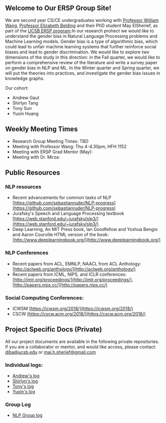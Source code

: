## Welcome to Our ERSP Group Site!

We are second year CS/CE undergraduates working with [Professor William Wang](https://www.cs.ucsb.edu/~william/), [Professor Elizabeth Belding](http://people.cs.ucsb.edu/ebelding/front-page) and their PhD student May ElSherief, as part of the [UCSB ERSP program](https://sites.google.com/site/erspucsb/home).In our research prohect we would like to understand the gender bias in Natural Language Processing problems and Machine Learning models. Gender bias is a type of algorithmic bias, which could lead to unfair machine learning systems that further reinforce social biases and lead to gender discrimination. We would like to explore two dimensions of the study in this direction: in the Fall quarter, we would like to perform a comprehensive review of the literature and write a survey paper on gender bias in NLP and ML. In the Winter quarter and Spring quarter, we will put the theories into practices, and investigate the gender bias issues in knowledge graphs.

Our cohort:
* Andrew Gaut
* Shirlyn Tang
* Tony Sun
* Yuxin Huang  


## Weekly Meeting Times

* Research Group Meeting Times: TBD
* Meeting with Professor Wang: Thu 4-4.30pm, HFH 1152
* Meeting with ERSP Grad Mentor (May):
* Meeting with Dr. Mirza:


## Public Resources


### NLP resources
* Recent advancements for common tasks of NLP [https://github.com/sebastianruder/NLP-progress](https://github.com/sebastianruder/NLP-progress)
* Jurafsky's Speech and Language Processing textbook [https://web.stanford.edu/~jurafsky/slp3/](https://web.stanford.edu/~jurafsky/slp3/)
* Deep Learning, An MIT Press book, Ian Goodfellow and Yoshua Bengio and Aaron Courville
HTML version of the book: [http://www.deeplearningbook.org/](http://www.deeplearningbook.org/)


### NLP Conferences
* Recent papers from ACL, EMNLP, NAACL from ACL Anthology: [http://aclweb.org/anthology/](http://aclweb.org/anthology/)
* Recent papers from ICML, NIPS, and ICLR conferences: [http://jmlr.org/proceedings/](http://jmlr.org/proceedings/), [http://papers.nips.cc/](http://papers.nips.cc/)

### Social Computing Conferences:
* ICWSM [https://icwsm.org/2018/](https://icwsm.org/2018/)
* CSCW [https://cscw.acm.org/2018/](https://cscw.acm.org/2018/)

## Project Specific Docs (Private)
All our project documents are available in the following private repositories. If you are a collaborator or mentor, and would like access, please contact: diba@ucsb.edu or mai.h.sherief@gmail.com

### Individual logs: 
* [Andrew's log](https://github.com/ucsb-ersp-2018/nlp-andrewg-research-log.git)
* [Shirlyn's log](https://github.com/ucsb-ersp-2018/nlp-shirlynt-research-log.git)
* [Tony's log](https://github.com/ucsb-ersp-2018/nlp-tonys-research-log.git)
* [Yuxin's log](https://github.com/ucsb-ersp-2018/nlp-yuxinh-research-log.git)

### Group Log

* [NLP Group log](https://github.com/ucsb-ersp-2018/nlp-group-log.git)
